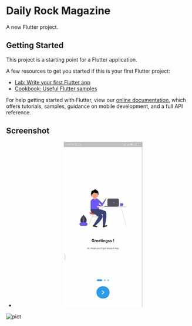 # Daily Rock Magazine

A new Flutter project.

## Getting Started

This project is a starting point for a Flutter application.

A few resources to get you started if this is your first Flutter project:

- [Lab: Write your first Flutter app](https://flutter.dev/docs/get-started/codelab)
- [Cookbook: Useful Flutter samples](https://flutter.dev/docs/cookbook)

For help getting started with Flutter, view our
[online documentation](https://flutter.dev/docs), which offers tutorials,
samples, guidance on mobile development, and a full API reference.

## Screenshot
 
* <center><img src="onboardPage.jpg"></center>


![pict](https://user-images.githubusercontent.com/34432992/117858496-23d7bd80-b2b8-11eb-9ad9-54095f68cd24.jpg)
